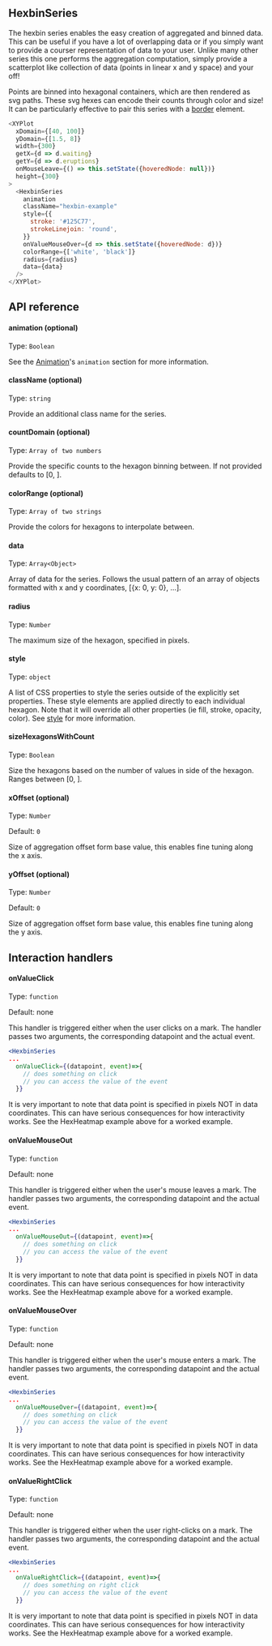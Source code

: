 ## HexbinSeries

The hexbin series enables the easy creation of aggregated and binned data. This
can be useful if you have a lot of overlapping data or if you simply want to
provide a courser representation of data to your user. Unlike many other series
this one performs the aggregation computation, simply provide a scatterplot like
collection of data (points in linear x and y space) and your off!

<!-- INJECT:"HexbinSizeExampleWithLink" -->

Points are binned into hexagonal containers, which are then rendered as svg
paths. These svg hexes can encode their counts through color and size! It can be
particularly effective to pair this series with a [border](borders.md) element.

```javascript
<XYPlot
  xDomain={[40, 100]}
  yDomain={[1.5, 8]}
  width={300}
  getX={d => d.waiting}
  getY={d => d.eruptions}
  onMouseLeave={() => this.setState({hoveredNode: null})}
  height={300}
>
  <HexbinSeries
    animation
    className="hexbin-example"
    style={{
      stroke: '#125C77',
      strokeLinejoin: 'round',
    }}
    onValueMouseOver={d => this.setState({hoveredNode: d})}
    colorRange={['white', 'black']}
    radius={radius}
    data={data}
  />
</XYPlot>
```

<!-- INJECT:"HexHeatmapWithLink" -->

## API reference

#### animation (optional)

Type: `Boolean`

See the [Animation](animation.md)'s `animation` section for more information.

#### className (optional)

Type: `string`

Provide an additional class name for the series.

#### countDomain (optional)

Type: `Array of two numbers`

Provide the specific counts to the hexagon binning between. If not provided
defaults to [0, <max number of cells in a binning>].

#### colorRange (optional)

Type: `Array of two strings`

Provide the colors for hexagons to interpolate between.

#### data

Type: `Array<Object>`

Array of data for the series. Follows the usual pattern of an array of objects
formatted with x and y coordinates, [{x: 0, y: 0}, ...].

#### radius

Type: `Number`

The maximum size of the hexagon, specified in pixels.

#### style

Type: `object`

A list of CSS properties to style the series outside of the explicitly set
properties. These style elements are applied directly to each individual
hexagon. Note that it will override all other properties (ie fill, stroke,
opacity, color). See [style](style.md) for more information.

#### sizeHexagonsWithCount

Type: `Boolean`

Size the hexagons based on the number of values in side of the hexagon. Ranges
between [0, <radius prop>].

#### xOffset (optional)

Type: `Number`

Default: `0`

Size of aggregation offset form base value, this enables fine tuning along the x
axis.

#### yOffset (optional)

Type: `Number`

Default: `0`

Size of aggregation offset form base value, this enables fine tuning along the y
axis.

## Interaction handlers

#### onValueClick

Type: `function`

Default: none

This handler is triggered either when the user clicks on a mark. The handler
passes two arguments, the corresponding datapoint and the actual event.

```jsx
<HexbinSeries
...
  onValueClick={(datapoint, event)=>{
    // does something on click
    // you can access the value of the event
  }}
```

It is very important to note that data point is specified in pixels NOT in data
coordinates. This can have serious consequences for how interactivity works. See
the HexHeatmap example above for a worked example.

#### onValueMouseOut

Type: `function`

Default: none

This handler is triggered either when the user's mouse leaves a mark. The
handler passes two arguments, the corresponding datapoint and the actual event.

```jsx
<HexbinSeries
...
  onValueMouseOut={(datapoint, event)=>{
    // does something on click
    // you can access the value of the event
  }}
```

It is very important to note that data point is specified in pixels NOT in data
coordinates. This can have serious consequences for how interactivity works. See
the HexHeatmap example above for a worked example.

#### onValueMouseOver

Type: `function`

Default: none

This handler is triggered either when the user's mouse enters a mark. The
handler passes two arguments, the corresponding datapoint and the actual event.

```jsx
<HexbinSeries
...
  onValueMouseOver={(datapoint, event)=>{
    // does something on click
    // you can access the value of the event
  }}
```

It is very important to note that data point is specified in pixels NOT in data
coordinates. This can have serious consequences for how interactivity works. See
the HexHeatmap example above for a worked example.

#### onValueRightClick

Type: `function`

Default: none

This handler is triggered either when the user right-clicks on a mark. The
handler passes two arguments, the corresponding datapoint and the actual event.

```jsx
<HexbinSeries
...
  onValueRightClick={(datapoint, event)=>{
    // does something on right click
    // you can access the value of the event
  }}
```

It is very important to note that data point is specified in pixels NOT in data
coordinates. This can have serious consequences for how interactivity works. See
the HexHeatmap example above for a worked example.

